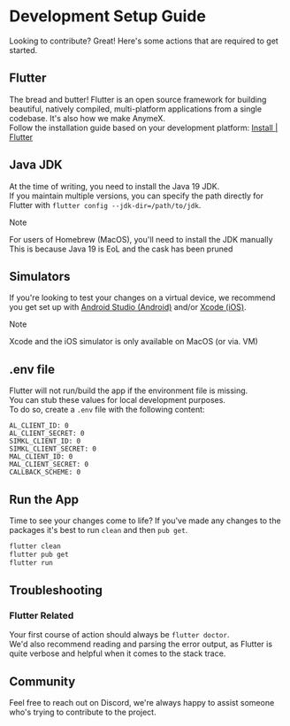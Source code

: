 # Development Setup Guide

Looking to contribute? Great! Here's some actions that are required to get started.

## Flutter

The bread and butter! Flutter is an open source framework for building beautiful, natively compiled, multi-platform applications from a single codebase. It's also how we make AnymeX.  
Follow the installation guide based on your development platform: [Install | Flutter](https://docs.flutter.dev/get-started/install)

## Java JDK

At the time of writing, you need to install the Java 19 JDK.  
If you maintain multiple versions, you can specify the path directly for Flutter with `flutter config --jdk-dir=/path/to/jdk`.

> [!NOTE]  
> For users of Homebrew (MacOS), you'll need to install the JDK manually  
> This is because Java 19 is EoL and the cask has been pruned  

## Simulators

If you're looking to test your changes on a virtual device, we recommend you get set up with [Android Studio (Android)](https://developer.android.com/studio) and/or [Xcode (iOS)](https://developer.apple.com/xcode/).

> [!NOTE]  
> Xcode and the iOS simulator is only available on MacOS (or via. VM)  

## .env file

Flutter will not run/build the app if the environment file is missing.  
You can stub these values for local development purposes.  
To do so, create a `.env` file with the following content:

```env
AL_CLIENT_ID: 0
AL_CLIENT_SECRET: 0
SIMKL_CLIENT_ID: 0
SIMKL_CLIENT_SECRET: 0
MAL_CLIENT_ID: 0
MAL_CLIENT_SECRET: 0
CALLBACK_SCHEME: 0
```

## Run the App

Time to see your changes come to life? If you've made any changes to the packages it's best to run `clean` and then `pub get`.

```sh
flutter clean
flutter pub get
flutter run
```

## Troubleshooting

### Flutter Related

Your first course of action should always be `flutter doctor`.  
We'd also recommend reading and parsing the error output, as Flutter is quite verbose and helpful when it comes to the stack trace.

## Community

Feel free to reach out on Discord, we're always happy to assist someone who's trying to contribute to the project.
